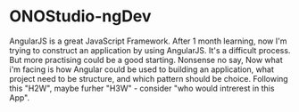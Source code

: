 ONOStudio-ngDev
===============

AngularJS is a great JavaScript Framework. After 1 month learning, now I'm trying to construct an application by using AngularJS. It's a difficult process. But more practising could be a good starting. Nonsense no say, Now what i'm facing is how Angular could be used to building an application, what project need to be structure, and which pattern should be choice. Following this "H2W", maybe furher "H3W" - consider "who would intrerest in this App".
